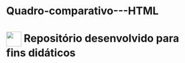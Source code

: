 # Quadro-comparativo---HTML
<h1>
    <a href="https://www.senac.br/">
     <img align="center" width="40px" src="https://th.bing.com/th/id/R.0eb41304439f18473d7bf7dac3d9f61c?rik=LaJ7CKM1WvUmfg&riu=http%3a%2f%2fblog.sc.senac.br%2fwp-content%2fuploads%2f2012%2f08%2f11.jpg&ehk=opagVlgU1%2b742lNKgfDv96t7%2fI%2f3yMj%2bJ8PGRD14WMw%3d&risl=&pid=ImgRaw&r=0"></a>
<span>Repositório desenvolvido para fins didáticos</span>
<h1>
